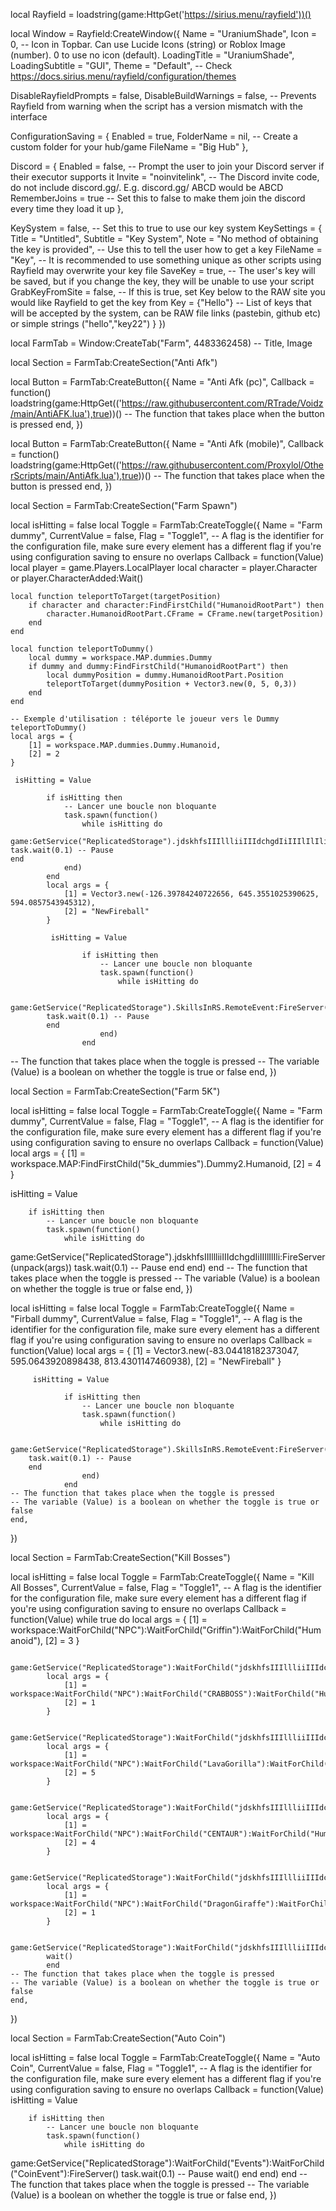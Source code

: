 local Rayfield = loadstring(game:HttpGet('https://sirius.menu/rayfield'))()

local Window = Rayfield:CreateWindow({
   Name = "UraniumShade",
   Icon = 0, -- Icon in Topbar. Can use Lucide Icons (string) or Roblox Image (number). 0 to use no icon (default).
   LoadingTitle = "UraniumShade",
   LoadingSubtitle = "GUI",
   Theme = "Default", -- Check https://docs.sirius.menu/rayfield/configuration/themes

   DisableRayfieldPrompts = false,
   DisableBuildWarnings = false, -- Prevents Rayfield from warning when the script has a version mismatch with the interface

   ConfigurationSaving = {
      Enabled = true,
      FolderName = nil, -- Create a custom folder for your hub/game
      FileName = "Big Hub"
   },

   Discord = {
      Enabled = false, -- Prompt the user to join your Discord server if their executor supports it
      Invite = "noinvitelink", -- The Discord invite code, do not include discord.gg/. E.g. discord.gg/ ABCD would be ABCD
      RememberJoins = true -- Set this to false to make them join the discord every time they load it up
   },

   KeySystem = false, -- Set this to true to use our key system
   KeySettings = {
      Title = "Untitled",
      Subtitle = "Key System",
      Note = "No method of obtaining the key is provided", -- Use this to tell the user how to get a key
      FileName = "Key", -- It is recommended to use something unique as other scripts using Rayfield may overwrite your key file
      SaveKey = true, -- The user's key will be saved, but if you change the key, they will be unable to use your script
      GrabKeyFromSite = false, -- If this is true, set Key below to the RAW site you would like Rayfield to get the key from
      Key = {"Hello"} -- List of keys that will be accepted by the system, can be RAW file links (pastebin, github etc) or simple strings ("hello","key22")
   }
})


local FarmTab = Window:CreateTab("Farm", 4483362458) -- Title, Image


local Section = FarmTab:CreateSection("Anti Afk")


local Button = FarmTab:CreateButton({
   Name = "Anti Afk (pc)",
   Callback = function()
loadstring(game:HttpGet(('https://raw.githubusercontent.com/RTrade/Voidz/main/AntiAFK.lua'),true))()
   -- The function that takes place when the button is pressed
   end,
})


local Button = FarmTab:CreateButton({
   Name = "Anti Afk (mobile)",
   Callback = function()
loadstring(game:HttpGet(('https://raw.githubusercontent.com/Proxylol/OtherScripts/main/AntiAfk.lua'),true))()
   -- The function that takes place when the button is pressed
   end,
})


local Section = FarmTab:CreateSection("Farm Spawn")


local isHitting = false
local Toggle = FarmTab:CreateToggle({
   Name = "Farm dummy",
   CurrentValue = false,
   Flag = "Toggle1", -- A flag is the identifier for the configuration file, make sure every element has a different flag if you're using configuration saving to ensure no overlaps
   Callback = function(Value)
    local player = game.Players.LocalPlayer
    local character = player.Character or player.CharacterAdded:Wait()
    
    local function teleportToTarget(targetPosition)
        if character and character:FindFirstChild("HumanoidRootPart") then
            character.HumanoidRootPart.CFrame = CFrame.new(targetPosition)
        end
    end
    
    local function teleportToDummy()
        local dummy = workspace.MAP.dummies.Dummy
        if dummy and dummy:FindFirstChild("HumanoidRootPart") then
            local dummyPosition = dummy.HumanoidRootPart.Position
            teleportToTarget(dummyPosition + Vector3.new(0, 5, 0,3))
        end
    end
    
    -- Exemple d'utilisation : téléporte le joueur vers le Dummy
    teleportToDummy()
    local args = {
        [1] = workspace.MAP.dummies.Dummy.Humanoid,
        [2] = 2
    }
    
     isHitting = Value
    
            if isHitting then
                -- Lancer une boucle non bloquante
                task.spawn(function()
                    while isHitting do
    
    game:GetService("ReplicatedStorage").jdskhfsIIIllliiIIIdchgdIiIIIlIlIli:FireServer(unpack(args))
    task.wait(0.1) -- Pause
    end
                end)
            end
            local args = {
                [1] = Vector3.new(-126.39784240722656, 645.3551025390625, 594.0857543945312),
                [2] = "NewFireball"
            }
            
             isHitting = Value
            
                    if isHitting then
                        -- Lancer une boucle non bloquante
                        task.spawn(function()
                            while isHitting do
            
            game:GetService("ReplicatedStorage").SkillsInRS.RemoteEvent:FireServer(unpack(args))
            task.wait(0.1) -- Pause
            end
                        end)
                    end
   -- The function that takes place when the toggle is pressed
   -- The variable (Value) is a boolean on whether the toggle is true or false
   end,
})


local Section = FarmTab:CreateSection("Farm 5K")


local isHitting = false
local Toggle = FarmTab:CreateToggle({
   Name = "Farm dummy",
   CurrentValue = false,
   Flag = "Toggle1", -- A flag is the identifier for the configuration file, make sure every element has a different flag if you're using configuration saving to ensure no overlaps
   Callback = function(Value)
local args = {
    [1] = workspace.MAP:FindFirstChild("5k_dummies").Dummy2.Humanoid,
    [2] = 4
}

 isHitting = Value

        if isHitting then
            -- Lancer une boucle non bloquante
            task.spawn(function()
                while isHitting do

game:GetService("ReplicatedStorage").jdskhfsIIIllliiIIIdchgdIiIIIlIlIli:FireServer(unpack(args))
task.wait(0.1) -- Pause
end
            end)
        end
   -- The function that takes place when the toggle is pressed
   -- The variable (Value) is a boolean on whether the toggle is true or false
   end,
})


local isHitting = false
local Toggle = FarmTab:CreateToggle({
    Name = "Firball dummy",
    CurrentValue = false,
    Flag = "Toggle1", -- A flag is the identifier for the configuration file, make sure every element has a different flag if you're using configuration saving to ensure no overlaps
    Callback = function(Value)
        local args = {
            [1] = Vector3.new(-83.04418182373047, 595.0643920898438, 813.4301147460938),
            [2] = "NewFireball"
        }
        
         isHitting = Value
        
                if isHitting then
                    -- Lancer une boucle non bloquante
                    task.spawn(function()
                        while isHitting do
        
        game:GetService("ReplicatedStorage").SkillsInRS.RemoteEvent:FireServer(unpack(args))
        task.wait(0.1) -- Pause
        end
                    end)
                end
    -- The function that takes place when the toggle is pressed
    -- The variable (Value) is a boolean on whether the toggle is true or false
    end,
 })


 local Section = FarmTab:CreateSection("Kill Bosses")


 local isHitting = false
 local Toggle = FarmTab:CreateToggle({
    Name = "Kill All Bosses",
    CurrentValue = false,
    Flag = "Toggle1", -- A flag is the identifier for the configuration file, make sure every element has a different flag if you're using configuration saving to ensure no overlaps
    Callback = function(Value)
        while true do
            local args = {
                [1] = workspace:WaitForChild("NPC"):WaitForChild("Griffin"):WaitForChild("Humanoid"),
                [2] = 3
            }
             
            game:GetService("ReplicatedStorage"):WaitForChild("jdskhfsIIIllliiIIIdchgdIiIIIlIlIli"):FireServer(unpack(args))
            local args = {
                [1] = workspace:WaitForChild("NPC"):WaitForChild("CRABBOSS"):WaitForChild("Humanoid"),
                [2] = 1
            }
             
            game:GetService("ReplicatedStorage"):WaitForChild("jdskhfsIIIllliiIIIdchgdIiIIIlIlIli"):FireServer(unpack(args))
            local args = {
                [1] = workspace:WaitForChild("NPC"):WaitForChild("LavaGorilla"):WaitForChild("Humanoid"),
                [2] = 5
            }
             
            game:GetService("ReplicatedStorage"):WaitForChild("jdskhfsIIIllliiIIIdchgdIiIIIlIlIli"):FireServer(unpack(args))
            local args = {
                [1] = workspace:WaitForChild("NPC"):WaitForChild("CENTAUR"):WaitForChild("Humanoid"),
                [2] = 4
            }
             
            game:GetService("ReplicatedStorage"):WaitForChild("jdskhfsIIIllliiIIIdchgdIiIIIlIlIli"):FireServer(unpack(args))
            local args = {
                [1] = workspace:WaitForChild("NPC"):WaitForChild("DragonGiraffe"):WaitForChild("Humanoid"),
                [2] = 1
            }
             
            game:GetService("ReplicatedStorage"):WaitForChild("jdskhfsIIIllliiIIIdchgdIiIIIlIlIli"):FireServer(unpack(args))
            wait()
            end
    -- The function that takes place when the toggle is pressed
    -- The variable (Value) is a boolean on whether the toggle is true or false
    end,
 })

 local Section = FarmTab:CreateSection("Auto Coin")

 local isHitting = false
 local Toggle = FarmTab:CreateToggle({
    Name = "Auto Coin",
    CurrentValue = false,
    Flag = "Toggle1", -- A flag is the identifier for the configuration file, make sure every element has a different flag if you're using configuration saving to ensure no overlaps
    Callback = function(Value)
        isHitting = Value

        if isHitting then
            -- Lancer une boucle non bloquante
            task.spawn(function()
                while isHitting do
game:GetService("ReplicatedStorage"):WaitForChild("Events"):WaitForChild("CoinEvent"):FireServer()
task.wait(0.1) -- Pause
wait()
end
end)
        end
    -- The function that takes place when the toggle is pressed
    -- The variable (Value) is a boolean on whether the toggle is true or false
    end,
 })

